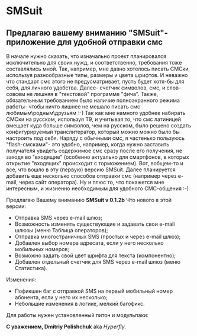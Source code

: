 # SMSuit #

## Предлагаю вашему вниманию "SMSuit"- приложение для удобной отправки смс ##

В начале нужно сказать, что изначально проект планировался исключительно для своих нужд, и соответственно, требования тоже составлялись мной. Так, например, мне давно хотелось писать СМСки, используя разнообразные типы, размеры и цвета шрифтов. И неважно что стандарт смс этого не предусматривает, пусть будет хотя-бы для себя, для личного удобства.
Далее- счетчик символов, смс, и слов- совсем не лишняя в "текстовой" программе "фича". Также, обязательным требованием было наличие полноэкранного режима работы- чтобы ничто лишнее не мешало писать смс любимым\родным\друзьям :-)
Так как мне намного удобнее набирать СМСки на русском, используя T9, и учитывая то, что смс латиницей вмещает куда больше символов, чем на русском, было решено создать конфигурируемый транслитератор, который можно можно было бы настроить под себя.
Наряду с обычными смс, я частенько пользуюсь "flash-смсками"- это удобно, например, когда нужно заставить получателя увидеть содержимое смс сразу после его получения, не заходя во "входящие" (особенно актуально для смартфонов, в которых открытие "входящих" происходит с торможением).
Вот, вобщем-то и все, что вошло в эту (первую) версию SMSuit. Далее планируется добавить еще несколько способов отправки смс (например через e-mail, через сайт оператора). Ну и плюс то, что покажется мне интересным, и жизненно необходимым для удобного СМС-общения :-)


Предлагаю Вашему вниманию **SMSuit v 0.1.2b**
Что нового в этой версии:
- Отправка SMS через e-mail шлюз;
- Возможность изменять существующие и задавать свои e-mail шлюзы (меню Таблица операторов);
- Отправка многостраничных SMS (простых и через e-mail шлюз);
- Добавлен выбор номера адресата, если у него несколько мобильных номеров;
- Возможно задать свой цвет шрифта для текста (компонентно);
- Добавлен отдельный счетчик для SMS через e-mail шлюз (меню Статистика).

Изменения:
- Пофикшен баг с отправкой SMS на первый мобильный номер абонента, если у него их несколько;
- Небольшие изменения в логике, мелкий багофикс.

Для работы нужен установленный питон и модульпаки:

**С уважением, Dmitriy Polishchuk** aka _Hyperfly_.